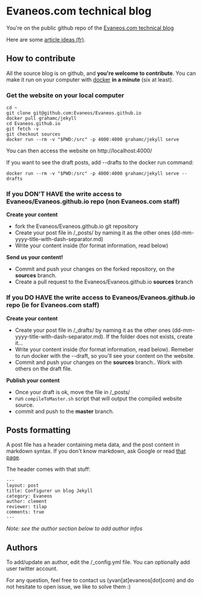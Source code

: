 # Evaneos.com technical blog

You're on the public github repo of the [Evaneos.com technical blog](http://evaneos.github.io)

Here are some [article ideas (fr)](https://github.com/Evaneos/Evaneos.github.io/blob/master/idees_articles.md).


## How to contribute

All the source blog is on github, and **you're welcome to contribute**. You can make it run on your computer with [docker](https://www.docker.com/) **in a minute** (six at least).

### Get the website on your local computer

```
cd ~
git clone git@github.com:Evaneos/Evaneos.github.io
docker pull grahamc/jekyll
cd Evaneos.github.io
git fetch -v
git checkout sources
docker run --rm -v "$PWD:/src" -p 4000:4000 grahamc/jekyll serve
```
You can then access the website on http://localhost:4000/

If you want to see the draft posts, add --drafts to the docker run command:

```
docker run --rm -v "$PWD:/src" -p 4000:4000 grahamc/jekyll serve --drafts
```

### If you DON'T HAVE the write access to Evaneos/Evaneos.github.io repo (non Evaneos.com staff)

**Create your content**

- fork the Evaneos/Evaneos.github.io git repository
- Create your post file in /_posts/ by naming it as the other ones (dd-mm-yyyy-title-with-dash-separator.md)
- Write your content inside (for format information, read below)

**Send us your content!**
- Commit and push your changes on the forked repository, on the **sources** branch.
- Create a pull request to the Evaneos/Evaneos.github.io **sources** branch

### If you DO HAVE the write access to Evaneos/Evaneos.github.io repo (ie for Evaneos.com staff)

**Create your content**

- Create your post file in /_drafts/ by naming it as the other ones (dd-mm-yyyy-title-with-dash-separator.md). If the folder does not exists, create it...
- Write your content inside (for format information, read below). Remeber to run docker with the --draft, so you'll see your content on the website.
- Commit and push your changes on the **sources** branch.. Work with others on the draft file.

**Publish your content**

- Once your draft is ok, move the file in /_posts/
- run ```compileToMaster.sh``` script that will output the compiled website source.
- commit and push to the **master** branch.

## Posts formatting

A post file has a header containing meta data, and the post content in markdown syntax. If you don't know markdown, ask Google or read [that page](http://daringfireball.net/projects/markdown/).

The header comes with that stuff:
```
---
layout: post
title: Configurer un blog Jekyll
category: Evaneos
author: clement
reviewer: tilap
comments: true
---
```

*Note: see the author section below to add author infos*

## Authors

To add/update an author, edit the /_config.yml file.
You can optionally add user twitter account.

For any question, feel free to contact us (yvan[at]evaneos[dot]com) and do not hesitate to open issue, we like to solve them :)
